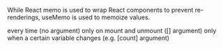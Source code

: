 
While React memo is used to wrap React components to prevent re-renderings,
useMemo is used to memoize values.

every time (no argument)
only on mount and unmount ([] argument)
only when a certain variable changes (e.g. [count] argument)
